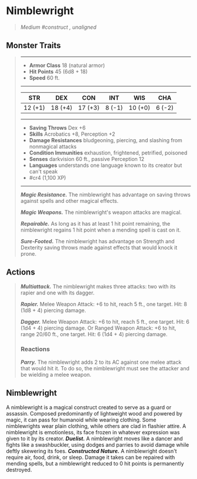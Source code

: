 # Nimblewright
>*Medium #construct , unaligned*
## Monster Traits
>___
>- **Armor Class** 18 (natural armor)
>- **Hit Points** 45 (6d8 + 18)
>- **Speed** 60 ft.
>___
>|STR|DEX|CON|INT|WIS|CHA|
>|:---:|:---:|:---:|:---:|:---:|:---:|
>|12 (+1)|18 (+4)|17 (+3)|8 (-1)|10 (+0)|6 (-2)|
>___
>- **Saving Throws** Dex +6
>- **Skills** Acrobatics +8, Perception +2
>- **Damage Resistances** bludgeoning, piercing, and slashing from nonmagical attacks
>- **Condition Immunities** exhaustion, frightened, petrified, poisoned
>- **Senses** darkvision 60 ft., passive Perception 12
>- **Languages** understands one language known to its creator but can't speak
>- #cr4 (1,100 XP)
>___
>***Magic Resistance.*** The nimblewright has advantage on saving throws against spells and other magical effects.  
>
>***Magic Weapons.*** The nimblewright's weapon attacks are magical.  
>
>***Repairable.*** As long as it has at least 1 hit point remaining, the nimblewright regains 1 hit point when a mending spell is cast on it.  
>
>***Sure-Footed.*** The nimblewright has advantage on Strength and Dexterity saving throws made against effects that would knock it prone.  
>
## Actions
>***Multiattack.*** The nimblewright makes three attacks: two with its rapier and one with its dagger.  
>
>***Rapier.*** Melee Weapon Attack: +6 to hit, reach 5 ft., one target. Hit: 8 (1d8 + 4) piercing damage.  
>
>***Dagger.*** Melee Weapon Attack: +6 to hit, reach 5 ft., one target. Hit: 6 (1d4 + 4) piercing damage. Or Ranged Weapon Attack: +6 to hit, range 20/60 ft., one target. Hit: 6 (1d4 + 4) piercing damage.  
>
>### Reactions
>***Parry.*** The nimblewright adds 2 to its AC against one melee attack that would hit it. To do so, the nimblewright must see the attacker and be wielding a melee weapon.
## Nimblewright
A nimblewright is a magical construct created to serve as a guard or assassin. Composed predominantly of lightweight wood and powered by magic, it can pass for humanoid while wearing clothing. Some nimblewrights wear plain clothing, while others are clad in flashier attire. A nimblewright is emotionless, its face frozen in whatever expression was given to it by its creator.
***Duelist.*** A nimblewright moves like a dancer and fights like a swashbuckler, using dodges and parries to avoid damage while deftly skewering its foes.
***Constructed Nature.*** A nimblewright doesn't require air, food, drink, or sleep. Damage it takes can be repaired with mending spells, but a nimblewright reduced to 0 hit points is permanently destroyed.